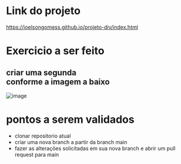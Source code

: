 # Link do projeto
https://joelsongomess.github.io/projeto-div/index.html

# Exercicio a ser feito
## criar uma segunda <div> </div> conforme a imagem a baixo
![image](https://github.com/user-attachments/assets/b482102e-d9fa-4aeb-89c0-c703e7753468)

# pontos a serem validados
- clonar repositorio atual
- criar uma nova branch a partir da branch main
- fazer as alterações solicitadas em sua nova branch e abrir um pull request para main
